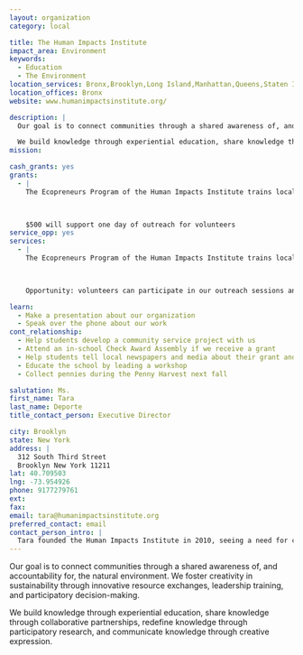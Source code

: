```yaml
---
layout: organization
category: local

title: The Human Impacts Institute
impact_area: Environment
keywords: 
  - Education
  - The Environment
location_services: Bronx,Brooklyn,Long Island,Manhattan,Queens,Staten Island,Greater New York,Outside NYC
location_offices: Bronx
website: www.humanimpactsinstitute.org/

description: |
  Our goal is to connect communities through a shared awareness of, and accountability for, the natural environment. We foster creativity in sustainability through innovative resource exchanges, leadership training, and participatory decision-making. 

  We build knowledge through experiential education, share knowledge through collaborative partnerships, redefine knowledge through participatory research, and communicate knowledge through creative expression.
mission: 

cash_grants: yes
grants: 
  - |
    The Ecopreneurs Program of the Human Impacts Institute trains local youth and volunteers to provide free one-on-one consulting to small businesses to help them save money, support local community and reduce their environmental impacts.

    

    $500 will support one day of outreach for volunteers
service_opp: yes
services: 
  - |
    The Ecopreneurs Program of the Human Impacts Institute trains local youth and volunteers to provide free one-on-one consulting to small businesses to help them save money, support local community and reduce their environmental impacts.

    

    Opportunity: volunteers can participate in our outreach sessions and gain experience in basic environmental consulting

learn: 
  - Make a presentation about our organization
  - Speak over the phone about our work
cont_relationship: 
  - Help students develop a community service project with us
  - Attend an in-school Check Award Assembly if we receive a grant
  - Help students tell local newspapers and media about their grant and/or project with us
  - Educate the school by leading a workshop
  - Collect pennies during the Penny Harvest next fall

salutation: Ms.
first_name: Tara
last_name: Deporte
title_contact_person: Executive Director

city: Brooklyn
state: New York
address: |
  312 South Third Street  
  Brooklyn New York 11211
lat: 40.709503
lng: -73.954926
phone: 9177279761
ext: 
fax: 
email: tara@humanimpactsinstitute.org
preferred_contact: email
contact_person_intro: |
  Tara founded the Human Impacts Institute in 2010, seeing a need for creative approaches to sustainability and global coalition building. Before starting the Human Impacts institute, Tara worked for 9 years as Director of Environmental Education and as Program Director for a NYC community-based organization--developing opportunities for inner-city youth to learn about, and develop responsibility for, their local environment.
---
```

Our goal is to connect communities through a shared awareness of, and accountability for, the natural environment. We foster creativity in sustainability through innovative resource exchanges, leadership training, and participatory decision-making. 

We build knowledge through experiential education, share knowledge through collaborative partnerships, redefine knowledge through participatory research, and communicate knowledge through creative expression.